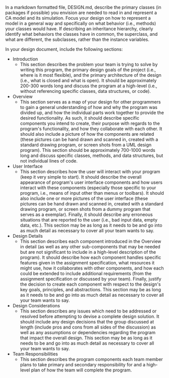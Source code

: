 In a markdown formatted file, DESIGN.md, describe the primary classes (in packages if possible) you envision are needed to read in and represent a CA model and its simulation. Focus your design on how to represent a model in a general way and specifically on what behavior (i.e., methods) your classes would have. If describing an inheritance hierarchy, clearly identify what behaviors the classes have in common, the superclass, and what are different, the subclasses, rather than the instance variables.

In your design document, include the following sections:

* Introduction
    * This section describes the problem your team is trying to solve by writing this program, the primary design goals of the project (i.e., where is it most flexible), and the primary architecture of the design (i.e., what is closed and what is open). It should be approximately 200-300 words long and discuss the program at a high-level (i.e., without referencing specific classes, data structures, or code).
* Overview
    * This section serves as a map of your design for other programmers to gain a general understanding of how and why the program was divided up, and how the individual parts work together to provide the desired functionality. As such, it should describe specific components you intend to create, their purpose with regards to the program's functionality, and how they collaborate with each other. It should also include a picture of how the components are related (these pictures can be hand drawn and scanned in, created with a standard drawing program, or screen shots from a UML design program). This section should be approximately 700-1000 words long and discuss specific classes, methods, and data structures, but not individual lines of code.
* User Interface
    * This section describes how the user will interact with your program (keep it very simple to start). It should describe the overall appearance of program's user interface components and how users interact with these components (especially those specific to your program, i.e., means of input other than menus or toolbars). It should also include one or more pictures of the user interface (these pictures can be hand drawn and scanned in, created with a standard drawing program, or screen shots from a dummy program that serves as a exemplar). Finally, it should describe any erroneous situations that are reported to the user (i.e., bad input data, empty data, etc.). This section may be as long as it needs to be and go into as much detail as necessary to cover all your team wants to say.
* Design Details 
    * This section describes each component introduced in the Overview in detail (as well as any other sub-components that may be needed but are not significant to include in a high-level description of the program). It should describe how each component handles specific features given in the assignment specification, what resources it might use, how it collaborates with other components, and how each could be extended to include additional requirements (from the assignment specification or discussed by your team). Finally, justify the decision to create each component with respect to the design's key goals, principles, and abstractions. This section may be as long as it needs to be and go into as much detail as necessary to cover all your team wants to say.
* Design Considerations 
    * This section describes any issues which need to be addressed or resolved before attempting to devise a complete design solution. It should include any design decisions that the group discussed at length (include pros and cons from all sides of the discussion) as well as any assumptions or dependencies regarding the program that impact the overall design. This section may be as long as it needs to be and go into as much detail as necessary to cover all your team wants to say.
* Team Responsibilities
    * This section describes the program components each team member plans to take primary and secondary responsibility for and a high-level plan of how the team will complete the program.